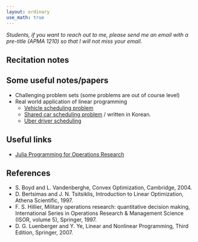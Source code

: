 ```yaml
---
layout: ordinary
use_math: true 
---
```


*Students, if you want to reach out to me, please send me an email with a pre-title (APMA 1210) so that I will not miss your email.*


## Recitation notes

## Some useful notes/papers

- Challenging problem sets (some problems are out of course level)
- Real world application of linear programming
  - [Vehicle scheduling problem](https://www.jstor.org/stable/3009018)
  - [Shared car scheduling problem](https://tech.socarcorp.kr/data/2022/06/10/reservation-tetris.html) / written in Korean. 
  - [Uber driver scheduling](https://towardsdatascience.com/uber-driver-schedule-optimization-62879ea41658)

## Useful links

- [Julia Programming for Operations Research](https://www.chkwon.net/julia/#julia-programming-for-operations-research-2nd-edition)
  

## References
- S. Boyd and L. Vandenberghe, Convex Optimization, Cambridge, 2004.
- D. Bertsimas and J. N. Tsitsiklis, Introduction to Linear Optimization, Athena Scientific, 1997.
- F. S. Hillier, Military operations research: quantitative decision making, International Series in Operations Research & Management Science (ISOR, volume 5), Springer, 1997.
- D. G. Luenberger and Y. Ye, Linear and Nonlinear Programming, Third Edition, Springer, 2007.
  

